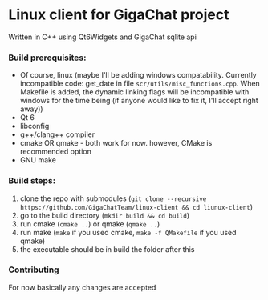 # Linux client for GigaChat project
Written in C++ using Qt6Widgets and GigaChat sqlite api

### Build prerequisites:
- Of course, linux (maybe I'll be adding windows compatability. Currently incompatible code: get_date in file `scr/utils/misc_functions.cpp`. When Makefile is added, the dynamic linking flags will be incompatible with windows for the time being (if anyone would like to fix it, I'll accept right away))
- Qt 6
- libconfig
- g++/clang++ compiler
- cmake OR qmake - both work for now. however, CMake is recommended option
- GNU make 

### Build steps: 
1. clone the repo with submodules (`git clone --recursive https://github.com/GigaChatTeam/linux-client && cd liunux-client`)
2. go to the build directory (`mkdir build && cd build`)
3. run cmake (`cmake ..`) or qmake (`qmake ..`)
4. run make (`make` if you used cmake, `make -f QMakefile` if you used qmake)
5. the executable should be in build the folder after this

### Contributing
For now basically any changes are accepted

